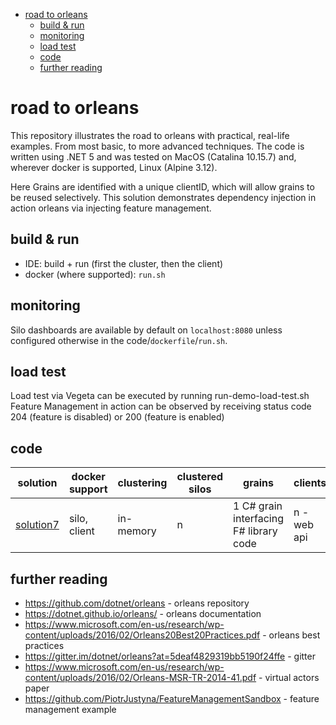 - [road to orleans](#road-to-orleans)
  - [build & run](#build--run)
  - [monitoring](#monitoring)
  - [load test](#load-test)
  - [code](#code)
  - [further reading](#further-reading)

# road to orleans

This repository illustrates the road to orleans with practical, real-life examples. From most basic, to more advanced techniques. The code is written using .NET 5 and was tested on MacOS (Catalina 10.15.7) and, wherever docker is supported, Linux (Alpine 3.12).

Here Grains are identified with a unique clientID, which will allow grains to be reused selectively. This solution demonstrates dependency injection in action orleans via injecting feature management.

## build & run

* IDE: build + run (first the cluster, then the client)
* docker (where supported): `run.sh`

## monitoring

Silo dashboards are available by default on `localhost:8080` unless configured otherwise in the code/`dockerfile`/`run.sh`.

## load test

Load test via Vegeta can be executed by running run-demo-load-test.sh
Feature Management in action can be observed by receiving status code 204 (feature is disabled) or 200 (feature is enabled)

## code

| solution | docker support | clustering | clustered silos | grains | clients |
| --- | --- | --- | --- | --- | --- |
| [solution7](7/readme.md) | silo, client | in-memory | n | 1 C# grain interfacing F# library code | n - web api |

## further reading

* https://github.com/dotnet/orleans - orleans repository
* https://dotnet.github.io/orleans/ - orleans documentation
* https://www.microsoft.com/en-us/research/wp-content/uploads/2016/02/Orleans20Best20Practices.pdf - orleans best practices
* https://gitter.im/dotnet/orleans?at=5deaf4829319bb5190f24ffe - gitter
* https://www.microsoft.com/en-us/research/wp-content/uploads/2016/02/Orleans-MSR-TR-2014-41.pdf - virtual actors paper
* https://github.com/PiotrJustyna/FeatureManagementSandbox - feature management example
